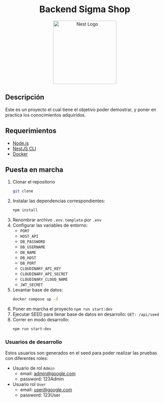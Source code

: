 <h1 align="center">Backend Sigma Shop</h1>

<p align="center">
  <a href="http://nestjs.com/" target="blank"><img src="https://nestjs.com/img/logo-small.svg" width="200" alt="Nest Logo" /></a>
</p>

## Descripción

Este es un proyecto el cual tiene el objetivo poder demostrar, y poner en practica los conocimientos adquiridos.

## Requerimientos

- [Node.js](https://nodejs.org/en)
- [NestJS CLI](https://docs.nestjs.com/cli/overview)
- [Docker](https://www.docker.com/)

## Puesta en marcha

1. Clonar el repositorio
   ```bash
   git clone
   ```
2. Instalar las dependencias correspondientes:
   ```bash
   npm install
   ```
3. Renombrar archivo `.env.template` por `.env`
4. Configurar las variables de entorno:
   - `PORT`
   - `HOST_API`
   - `DB_PASSWORD`
   - `DB_USERNAME`
   - `DB_NAME`
   - `DB_HOST`
   - `DB_PORT`
   - `CLOUDINARY_API_KEY`
   - `CLOUDINARY_API_SECRET`
   - `CLOUDINARY_CLOUD_NAME`
   - `JWT_SECRET`
5. Levantar base de datos:
   ```bash
   docker compose up -d
   ```
6. Poner en marcha el proyecto `npm run start:dev`
7. Ejecutar SEED para llenar base de datos en desarrollo:
   `GET: /api/seed`
8. Correr en modo desarrollo:
   ```bash
   npm run start:dev
   ```

### Usuarios de desarrollo

Estos usuarios son generados en el seed para poder realizar las pruebas con diferentes roles:

- Usuario de rol `Admin`
  - email: admin@google.com
  - password: 123Admin
- Usuario rol `User`
  - email: user@google.com
  - password: 123User
